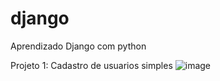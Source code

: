 # django
 Aprendizado Django com python

 Projeto 1: Cadastro de usuarios simples
![image](https://github.com/Fabio-jr-SM/django/assets/91484736/be40658c-02d4-4e7d-a894-46d370ab3eec)
